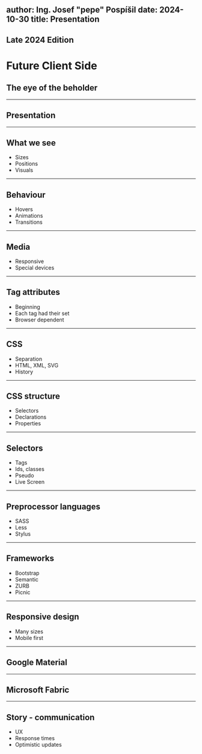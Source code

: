 author: Ing. Josef "pepe" Pospíšil
date: 2024-10-30
title: Presentation
---
## Late 2024 Edition
# Future Client Side
## The eye of the beholder
---
## Presentation
---
## What we see
* Sizes
* Positions
* Visuals
---
## Behaviour
* Hovers
* Animations
* Transitions
---
## Media
* Responsive
* Special devices
---
## Tag attributes
* Beginning
* Each tag had their set
* Browser dependent
---
## CSS
* Separation
* HTML, XML, SVG
* History
---
## CSS structure
* Selectors
* Declarations
* Properties
---
## Selectors
* Tags
* Ids, classes
* Pseudo
* Live Screen
---
## Preprocessor languages
* SASS
* Less
* Stylus
---
## Frameworks
* Bootstrap
* Semantic
* ZURB
* Picnic
---
## Responsive design
* Many sizes
* Mobile first
---
## Google Material
---
## Microsoft Fabric
---
## Story - communication
* UX
* Response times
* Optimistic updates
